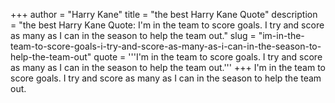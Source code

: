 +++
author = "Harry Kane"
title = "the best Harry Kane Quote"
description = "the best Harry Kane Quote: I'm in the team to score goals. I try and score as many as I can in the season to help the team out."
slug = "im-in-the-team-to-score-goals-i-try-and-score-as-many-as-i-can-in-the-season-to-help-the-team-out"
quote = '''I'm in the team to score goals. I try and score as many as I can in the season to help the team out.'''
+++
I'm in the team to score goals. I try and score as many as I can in the season to help the team out.
